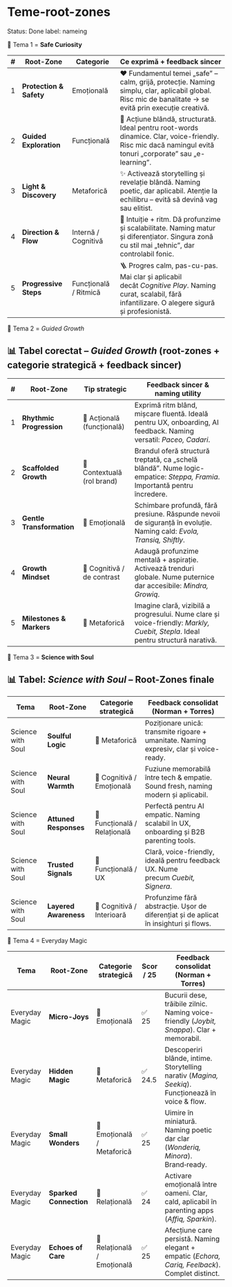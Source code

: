# Teme-root-zones

Status: Done
label: nameing

📌 Tema 1 = **Safe Curiosity**

| # | Root-Zone | Categorie | Ce exprimă + feedback sincer |
| --- | --- | --- | --- |
| 1 | **Protection & Safety** | Emoțională | ❤️ Fundamentul temei „safe” – calm, grijă, protecție. Naming simplu, clar, aplicabil global. Risc mic de banalitate → se evită prin execuție creativă. |
| 2 | **Guided Exploration** | Funcțională | 🧭 Acțiune blândă, structurată. Ideal pentru root-words dinamice. Clar, voice-friendly. Risc mic dacă namingul evită tonuri „corporate” sau „e-learning”. |
| 3 | **Light & Discovery** | Metaforică | ✨ Activează storytelling și revelație blândă. Naming poetic, dar aplicabil. Atenție la echilibru – evită să devină vag sau elitist. |
| 4 | **Direction & Flow** | Internă / Cognitivă | 🔄 Intuiție + ritm. Dă profunzime și scalabilitate. Naming matur și diferențiator. Singura zonă cu stil mai „tehnic”, dar controlabil fonic. |
| 5 | **Progressive Steps** | Funcțională / Ritmică | 🪜 Progres calm, pas-cu-pas. Mai clar și aplicabil decât *Cognitive Play*. Naming curat, scalabil, fără infantilizare. O alegere sigură și profesionistă. |

📌 Tema 2 = *Guided Growth*

## 📊 Tabel corectat – *Guided Growth* (root-zones + categorie strategică + feedback sincer)

| # | Root-Zone | Tip strategic | Feedback sincer & naming utility |
| --- | --- | --- | --- |
| 1 | **Rhythmic Progression** | 🔹 Acțională (funcțională) | Exprimă ritm blând, mișcare fluentă. Ideală pentru UX, onboarding, AI feedback. Naming versatil: *Paceo, Cadari*. |
| 2 | **Scaffolded Growth** | 🔹 Contextuală (rol brand) | Brandul oferă structură treptată, ca „schelă blândă”. Nume logic-empatice: *Steppa, Framia*. Importantă pentru încredere. |
| 3 | **Gentle Transformation** | 🔹 Emoțională | Schimbare profundă, fără presiune. Răspunde nevoii de siguranță în evoluție. Naming cald: *Evola, Transiq, Shiftly*. |
| 4 | **Growth Mindset** | 🔹 Cognitivă / de contrast | Adaugă profunzime mentală + aspirație. Activează trenduri globale. Nume puternice dar accesibile: *Mindra, Growiq*. |
| 5 | **Milestones & Markers** | 🔹 Metaforică | Imagine clară, vizibilă a progresului. Nume clare și voice-friendly: *Markly, Cuebit, Stepla*. Ideal pentru structură narativă. |

📌 Tema 3 = **Science with Soul**

## 📊 Tabel: *Science with Soul* – Root-Zones finale

| Tema | Root-Zone | Categorie strategică | Feedback consolidat (Norman + Torres) |
| --- | --- | --- | --- |
| Science with Soul | **Soulful Logic** | 🔹 Metaforică | Poziționare unică: transmite rigoare + umanitate. Naming expresiv, clar și voice-ready. |
| Science with Soul | **Neural Warmth** | 🔹 Cognitivă / Emoțională | Fuziune memorabilă între tech & empatie. Sound fresh, naming modern și aplicabil. |
| Science with Soul | **Attuned Responses** | 🔹 Funcțională / Relațională | Perfectă pentru AI empatic. Naming scalabil în UX, onboarding și B2B parenting tools. |
| Science with Soul | **Trusted Signals** | 🔹 Funcțională / UX | Clară, voice-friendly, ideală pentru feedback UX. Nume precum *Cuebit, Signera*. |
| Science with Soul | **Layered Awareness** | 🔹 Cognitivă / Interioară | Profunzime fără abstracție. Ușor de diferențiat și de aplicat în insighturi și flows. |

📌 Tema 4 = Everyday Magic 

| Tema | Root-Zone | Categorie strategică | Scor / 25 | Feedback consolidat (Norman + Torres) |
| --- | --- | --- | --- | --- |
| Everyday Magic | **Micro-Joys** | 🔹 Emoțională | ✅ 25 | Bucurii dese, trăibile zilnic. Naming voice-friendly (*Joybit, Snappa*). Clar + memorabil. |
| Everyday Magic | **Hidden Magic** | 🔹 Metaforică | ✅ 24.5 | Descoperiri blânde, intime. Storytelling narativ (*Magina, Seekiq*). Funcționează în voice & flow. |
| Everyday Magic | **Small Wonders** | 🔹 Emoțională / Metaforică | ✅ 25 | Uimire în miniatură. Naming poetic dar clar (*Wonderiq, Minora*). Brand‑ready. |
| Everyday Magic | **Sparked Connection** | 🔹 Relațională | ✅ 24 | Activare emoțională între oameni. Clar, cald, aplicabil în parenting apps (*Affiq, Sparkin*). |
| Everyday Magic | **Echoes of Care** | 🔹 Relațională / Emoțională | ✅ 25 | Afecțiune care persistă. Naming elegant + empatic (*Echora, Cariq, Feelback*). Complet distinct. |
